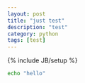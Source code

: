 ```yaml
---
layout: post
title: "just test"
description: "test"
category: python
tags: [test]
---
```

{% include JB/setup %}


``` bash
echo "hello"
```
